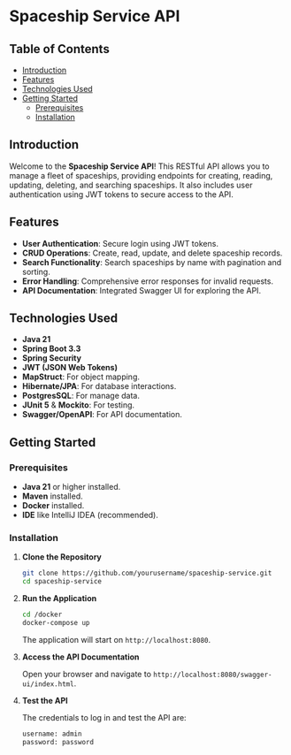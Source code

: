 # Spaceship Service API

## Table of Contents

- [Introduction](#introduction)
- [Features](#features)
- [Technologies Used](#technologies-used)
- [Getting Started](#getting-started)
    - [Prerequisites](#prerequisites)
    - [Installation](#installation)

## Introduction

Welcome to the **Spaceship Service API**! This RESTful API allows you to manage a fleet of spaceships, providing endpoints for creating, reading, updating, deleting, and searching spaceships. It also includes user authentication using JWT tokens to secure access to the API.

## Features

- **User Authentication**: Secure login using JWT tokens.
- **CRUD Operations**: Create, read, update, and delete spaceship records.
- **Search Functionality**: Search spaceships by name with pagination and sorting.
- **Error Handling**: Comprehensive error responses for invalid requests.
- **API Documentation**: Integrated Swagger UI for exploring the API.

## Technologies Used

- **Java 21**
- **Spring Boot 3.3**
- **Spring Security**
- **JWT (JSON Web Tokens)**
- **MapStruct**: For object mapping.
- **Hibernate/JPA**: For database interactions.
- **PostgresSQL**: For manage data.
- **JUnit 5** & **Mockito**: For testing.
- **Swagger/OpenAPI**: For API documentation.

## Getting Started

### Prerequisites

- **Java 21** or higher installed.
- **Maven** installed.
- **Docker** installed.
- **IDE** like IntelliJ IDEA (recommended).

### Installation

1. **Clone the Repository**

    ```bash
    git clone https://github.com/yourusername/spaceship-service.git
    cd spaceship-service
    ```

2. **Run the Application**

    ```bash
   cd /docker
   docker-compose up
    ```

   The application will start on `http://localhost:8080`.


3. **Access the API Documentation**

    Open your browser and navigate to `http://localhost:8080/swagger-ui/index.html`.


4. **Test the API**

    The credentials to log in and test the API are:

    ```bash
    username: admin
    password: password
    ``` 

